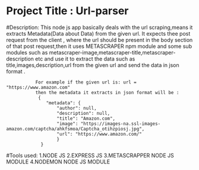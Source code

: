# Project Title :  Url-parser

 #Description: This node js app basically deals with the url scraping,means it extracts Metadata(Data about Data) from the given url.
               It expects thee  post request from the client , where the url should be present in the body section of that post request,then it uses METASCRAPER npm module 
               and some sub modules such as metascraper-image,metascraper-title,metascraper-description etc and use it to extract the data such as title,images,description,url
               from the given url and send the data in json format .
               
               For example if the given url is: url = "https://www.amazon.com" 
               then the metadata it extracts in json format will be :
                {
                   "metadata": {
                       "author": null,
                       "description": null,
                       "title": "Amazon.com",
                       "image": "https://images-na.ssl-images-amazon.com/captcha/ahkfsmoa/Captcha_otihzpiosj.jpg",
                       "url": "https://www.amazon.com/"
                       }
                 }
                 
            
   #Tools used:  1.NODE JS 
                 2.EXPRESS JS
                 3.METASCRAPPER NODE JS MODULE
                 4.NODEMON NODE JS MODULE
